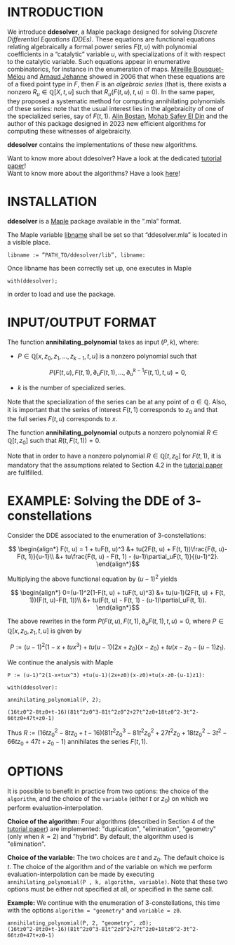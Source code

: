 # **INTRODUCTION**

We introduce **ddesolver**, a Maple package designed for solving *Discrete Differential
Equations (DDEs)*. These equations are functional equations relating algebraically a formal
power series $F(t, u)$ with polynomial coefficients in a “catalytic” variable $u$, with
specializations of it with respect to the catalytic variable. Such equations appear in
enumerative combinatorics, for instance in the enumeration of maps. [Mireille Bousquet-Mélou](https://www.labri.fr/perso/bousquet/) and
[Arnaud Jehanne](https://www.math.u-bordeaux.fr/~ajehanne/) showed in $2006$ that when these equations are of a fixed point type in $F$, then $F$ is
an *algebraic series* (that is, there exists a nonzero $R_u\in\mathbb{Q}[X, t, u]$ such that $R_u(F(t, u), t, u)=0$).
In the same paper, they proposed a systematic method for computing
annihilating polynomials of these series: note that the usual interest lies in the algebraicity of 
one of the specialized series, say of $F(t, 1)$. [Alin Bostan](https://mathexp.eu/bostan/), [Mohab Safey El Din](https://www-polsys.lip6.fr/~safey/) and the author of this package
designed in $2023$ new efficient algorithms for computing these witnesses of algebraicity. 

**ddesolver** contains the implementations of these new algorithms.

Want to know more about ddesolver? Have a look at the dedicated [tutorial paper](https://mathexp.eu/notarantonio/papers/ddesolver.pdf)!   
Want to know more about the algorithms? Have a look [here](https://mathexp.eu/notarantonio/papers/reviewed_BoNoSa2023--HAL-ARXIV.pdf)!

# **INSTALLATION**

**ddesolver** is a [Maple](https://fr.maplesoft.com/) package available in the “.mla” format.

The Maple variable [libname](https://fr.maplesoft.com/support/help/maple/view.aspx?path=libname&L=F) shall be set so that “ddesolver.mla” is
located in a visible place.

```
libname := ”PATH_TO/ddesolver/lib”, libname:
```

Once libname has been correctly set up, one executes in Maple

```
with(ddesolver);
```

in order to load and use the package.

# **INPUT/OUTPUT FORMAT**
The function **annihilating_polynomial** takes as input $(P, k)$, where:

- $P\in\mathbb{Q}[x, z_0, z_1, \ldots, z_{k-1}, t, u]$
is a nonzero polynomial such that
```math
P(F(t, u), F(t, 1), \partial_uF(t, 1), \ldots, \partial_u^{k-1}F(t, 1), t, u)=0,
```
- $k$ is the number of specialized series.

Note that the specialization of the series can be at any point of $a\in\mathbb{Q}$. Also, it is important that the series of interest $F(t, 1)$ corresponds to $z_0$ and that the full series $F(t, u)$ corresponds to $x$.

The function **annihilating_polynomial** outputs a nonzero polynomial $R\in\mathbb{Q}[t, z_0]$
such that $R(t, F(t, 1))=0$. 

Note that in order to have a nonzero polynomial $R\in\mathbb{Q}[t, z_0]$ for $F(t, 1)$, it is mandatory that the assumptions related to Section $4.2$ in the [tutorial paper](https://mathexp.eu/notarantonio/papers/ddesolver.pdf)
are fullfilled. 

# **EXAMPLE: Solving the DDE of $3$-constellations** 

  Consider the DDE associated to the enumeration of $3$-constellations:
    
  ```math
     \begin{align*} F(t, u) = 1 + tuF(t, u)^3 &+ tu(2F(t, u) + F(t, 1))\frac{F(t, u)-F(t, 1)}{u-1}\\
           &+ tu\frac{F(t, u) - F(t, 1) - (u-1)\partial_uF(t, 1)}{(u-1)^2}.
     \end{align*}
  ```
            
  Multiplying the above functional equation by $(u-1)^2$ yields
  
  ```math
     \begin{align*}  0=(u-1)^2(1-F(t, u) + tuF(t, u)^3) &+ tu(u-1)(2F(t, u) + F(t, 1))(F(t, u)-F(t, 1))\\
             &+  tu(F(t, u) - F(t, 1) - (u-1)\partial_uF(t, 1)).
     \end{align*}
  ```
      
  The above rewrites in the form $P(F(t, u), F(t, 1), \partial_uF(t, 1), t, u)=0$,
  where $P\in\mathbb{Q}[x, z_0, z_1, t, u]$ is given by
  
  ```math
    P := (u-1)^2(1-x+tux^3) +tu(u-1)(2x+z_0)(x-z_0)+tu(x-z_0-(u-1)z_1).
  ```
    
  We continue the analysis with Maple
    
    P := (u-1)^2(1-x+tux^3) +tu(u-1)(2x+z0)(x-z0)+tu(x-z0-(u-1)z1):
    
    with(ddesolver):

    annihilating_polynomial(P, 2);
 
    (16tz0^2-8tz0+t-16)(81t^2z0^3-81t^2z0^2+27t^2z0+18tz0^2-3t^2-66tz0+47t+z0-1)

  Thus $R := (16tz_0^2-8tz_0+t-16)(81t^2z_0^3-81t^2z_0^2+27t^2z_0+18tz_0^2-3t^2-66
    tz_0+47t+z_0-1)$ annihilates the series $F(t, 1)$.
 
# **OPTIONS**

It is possible to benefit in practice from two options: the choice of the `algorithm`, and the
choice of the `variable` (either $t$ or $z_0$) on which we perform evaluation–interpolation.

**Choice of the algorithm:** Four algorithms (described in Section $4$ of the [tutorial paper](https://mathexp.eu/notarantonio/papers/ddesolver.pdf)) are implemented: "duplication", "elimination",
"geometry" (only when $k = 2$) and "hybrid". By default, the algorithm used is "elimination".

**Choice of the variable:** The two choices are $t$ and $z_0$. The default choice is $t$.
The choice of the algorithm and of the variable on which we perform evaluation-interpolation can be made by executing `annihilating_polynomial(P , k, algorithm, variable)`.
Note that these two options must be either not specified at all, or specified in the same call.

**Example:** We continue with the enumeration of $3$-constellations, this time with the options `algorithm = "geometry"` and `variable = z0`.

    annihilating_polynomial(P, 2, "geometry", z0);
    (16tz0^2-8tz0+t-16)(81t^2z0^3-81t^2z0^2+27t^2z0+18tz0^2-3t^2-66tz0+47t+z0-1)
    
